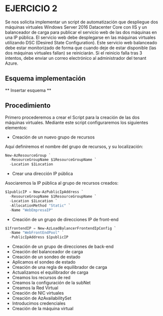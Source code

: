 # EJERCICIO 2

Se nos solicita implementar un script de automatización que despliegue dos máquinas virtuales Windows Server 2016 Datacenter Core con IIS y un balanceador de carga para publicar el servicio web de las dos máquinas en una IP pública. El servicio web debe desplegarse en las máquinas virtuales utilizando DSC (Desired State Configuration). Este servicio web balanceado debe estar monitorizado de forma que cuando deje de estar disponible (las dos máquinas virtuales fallan) se reiniciarán. Si el reinicio falla tras 3 intentos, debe enviar un correo electrónico al administrador del tenant Azure.

## Esquema implementación

** Insertar esquema **

## Procedimiento

Primero procederemos a crear el Script para la creación de las dos máquinas virtuales. Mediante este script configuraremos los siguientes elementos:

* Creación de un nuevo grupo de recursos

Aquí definiremos el nombre del grupo de recursos, y su localización:

```PowerShell
New-AzResourceGroup `
  -ResourceGroupName $1ResourceGroupName `
  -Location $1Location
```
* Crear una dirección IP pública

Asociaremos la IP pública al grupo de recursos creados:

```PowerShell
$1publicIP = New-AzPublicIpAddress `
  -ResourceGroupName $1ResourceGroupName `
  -Location $1Location `
  -AllocationMethod "Static" `
  -Name "WebEmpresaIP"
```

* Creación de un grupo de direcciones IP de front-end

```PowerShell
$1frontendIP = New-AzLoadBalancerFrontendIpConfig `
  -Name "WebFrontEndPool" `
  -PublicIpAddress $1publicIP
```

* Creación de un grupo de direcciones de back-end
* Creación del balanceador de carga
* Creación de un sondeo de estado
* Aplicamos el sondeo de estado
* Creación de una regla de equilibrador de carga
* Actualizamos el equilibrador de carga
* Creamos los recursos de red
* Creamos la configuración de la subNet
* Creamos la Red Virtual
* Creación de NIC virtuales
* Creación de AzAvailabilitySet
* Introducimos credenciales
* Creación de la máquina virtual
